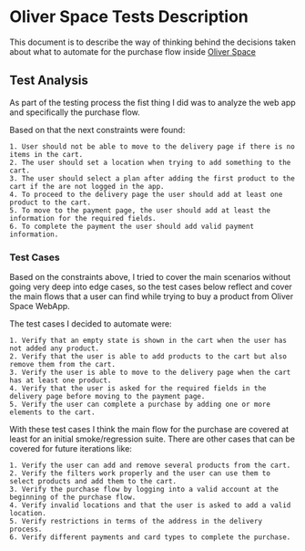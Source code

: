 # Oliver Space Tests Description

This document is to describe the way of thinking behind the decisions taken about what to automate for the purchase flow inside  [Oliver Space](https://oliver.space)

## Test Analysis
As part of the testing process the fist thing I did was to analyze the web app and specifically the purchase flow.

Based on that the next constraints were found:
```
1. User should not be able to move to the delivery page if there is no items in the cart.
2. The user should set a location when trying to add something to the cart.
3. The user should select a plan after adding the first product to the cart if the are not logged in the app.
4. To proceed to the delivery page the user should add at least one product to the cart.
5. To move to the payment page, the user should add at least the information for the required fields.
6. To complete the payment the user should add valid payment information.
```

### Test Cases
Based on the constraints above, I tried to cover the main scenarios without going very deep into edge cases, so the test cases below reflect and cover the main flows that a user can find while trying to buy a product from Oliver Space WebApp.

The test cases I decided to automate were:

```
1. Verify that an empty state is shown in the cart when the user has not added any product.
2. Verify that the user is able to add products to the cart but also remove them from the cart.
3. Verify the user is able to move to the delivery page when the cart has at least one product.
4. Verify that the user is asked for the required fields in the delivery page before moving to the payment page.
5. Verify the user can complete a purchase by adding one or more elements to the cart.
```

With these test cases I think the main flow for the purchase are covered at least for an initial smoke/regression suite. There are other cases that can be covered for future iterations like:

```
1. Verify the user can add and remove several products from the cart.
2. Verify the filters work properly and the user can use them to select products and add them to the cart.
3. Verify the purchase flow by logging into a valid account at the beginning of the purchase flow.
4. Verify invalid locations and that the user is asked to add a valid location.
5. Verify restrictions in terms of the address in the delivery process.
6. Verify different payments and card types to complete the purchase.
```